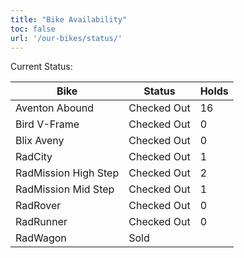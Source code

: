 ```yaml
---
title: "Bike Availability"
toc: false
url: '/our-bikes/status/'
---
```


Current Status:

| Bike | Status | Holds |
| ---- | ------ | ----- |
| Aventon Abound | Checked Out | 16 |
| Bird V-Frame | Checked Out | 0 |
| Blix Aveny | Checked Out | 0 |
| RadCity | Checked Out | 1 |
| RadMission High Step | Checked Out | 2 |
| RadMission Mid Step | Checked Out | 1 |
| RadRover | Checked Out | 0 |
| RadRunner | Checked Out | 0 |
| RadWagon | Sold |

